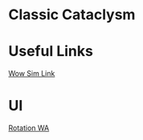 # Classic Cataclysm

# Useful Links
[Wow Sim Link](https://wowsims.github.io/cata/shaman/elemental)

# UI
[Rotation WA](https://wago.io/GeME6WpXC)